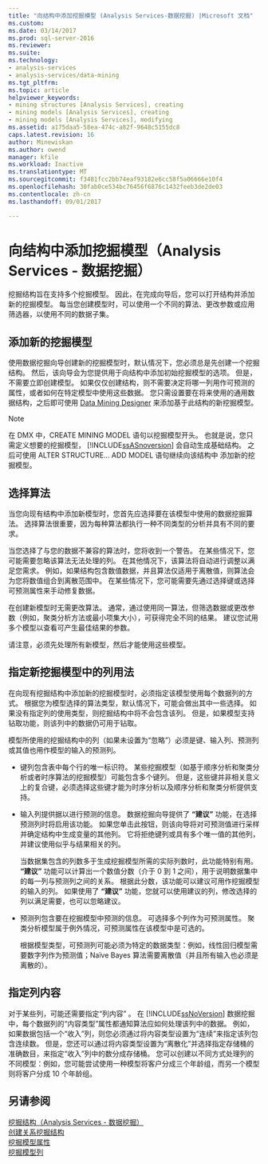 ```yaml
---
title: "向结构中添加挖掘模型 (Analysis Services-数据挖掘) |Microsoft 文档"
ms.custom: 
ms.date: 03/14/2017
ms.prod: sql-server-2016
ms.reviewer: 
ms.suite: 
ms.technology:
- analysis-services
- analysis-services/data-mining
ms.tgt_pltfrm: 
ms.topic: article
helpviewer_keywords:
- mining structures [Analysis Services], creating
- mining models [Analysis Services], creating
- mining models [Analysis Services], modifying
ms.assetid: a175daa5-58ea-474c-a82f-9648c5155dc8
caps.latest.revision: 16
author: Minewiskan
ms.author: owend
manager: kfile
ms.workload: Inactive
ms.translationtype: MT
ms.sourcegitcommit: f3481fcc2bb74eaf93182e6cc58f5a06666e10f4
ms.openlocfilehash: 30fab0ce534bc76456f6876c1432feeb3de2de03
ms.contentlocale: zh-cn
ms.lasthandoff: 09/01/2017

---
```

# <a name="add-mining-models-to-a-structure-analysis-services---data-mining"></a>向结构中添加挖掘模型（Analysis Services - 数据挖掘）
  挖掘结构旨在支持多个挖掘模型。 因此，在完成向导后，您可以打开结构并添加新的挖掘模型。 每当您创建模型时，可以使用一个不同的算法、更改参数或应用筛选器，以使用不同的数据子集。  
  
## <a name="adding-new-mining-models"></a>添加新的挖掘模型  
 使用数据挖掘向导创建新的挖掘模型时，默认情况下，您必须总是先创建一个挖掘结构。 然后，该向导会为您提供用于向结构中添加初始挖掘模型的选项。 但是，不需要立即创建模型。 如果仅仅创建结构，则不需要决定将哪一列用作可预测的属性，或者如何在特定模型中使用这些数据。 您只需设置要在将来使用的通用数据结构，之后即可使用 [Data Mining Designer](../../analysis-services/data-mining/data-mining-designer.md) 来添加基于此结构的新挖掘模型。  
  
> [!NOTE]  
>  在 DMX 中，CREATE MINING MODEL 语句以挖掘模型开头。 也就是说，您只需定义想要的挖掘模型， [!INCLUDE[ssASnoversion](../../includes/ssasnoversion-md.md)] 会自动生成基础结构。 之后可使用 ALTER STRUCTURE… ADD MODEL 语句继续向该结构中 添加新的挖掘模型。  
  
## <a name="choosing-an-algorithm"></a>选择算法  
 当您向现有结构中添加新模型时，您首先应选择要在该模型中使用的数据挖掘算法。 选择算法很重要，因为每种算法都执行一种不同类型的分析并具有不同的要求。  
  
 当您选择了与您的数据不兼容的算法时，您将收到一个警告。 在某些情况下，您可能需要忽略该算法无法处理的列。 在其他情况下，该算法将自动进行调整以满足您需求。 例如，如果结构包含数值数据，并且算法仅适用于离散值，则算法会为您将数值组合到离散范围中。 在某些情况下，您可能需要先通过选择键或选择可预测属性来手动修复数据。  
  
 在创建新模型时无需更改算法。 通常，通过使用同一算法，但筛选数据或更改参数（例如，聚类分析方法或最小项集大小），可获得完全不同的结果。 建议您试用多个模型以查看可产生最佳结果的参数。  
  
 请注意，必须先处理所有新模型，然后才能使用这些模型。  
  
## <a name="specifying-the-usage-of-columns-in-a-new-mining-model"></a>指定新挖掘模型中的列用法  
 在向现有挖掘结构中添加新的挖掘模型时，必须指定该模型使用每个数据列的方式。 根据您为模型选择的算法类型，默认情况下，可能会做出其中一些选择。 如果没有指定列的使用类型，则挖掘结构中将不会包含该列。 但是，如果模型支持钻取功能，则该列中的数据仍可用于钻取。  
  
 模型所使用的挖掘结构中的列（如果未设置为“忽略”）必须是键、输入列、预测列或其值也用作模型的输入的预测列。  
  
-   键列包含表中每个行的唯一标识符。 某些挖掘模型（如基于顺序分析和聚类分析或者时序算法的挖掘模型）可能包含多个键列。 但是，这些键并非相关意义上的复合键，必须选择这些键才能为时序分析以及顺序分析和聚类分析提供支持。  
  
-   输入列提供据以进行预测的信息。 数据挖掘向导提供了 **“建议”** 功能，在选择预测列时将启用该功能。 如果您单击此按钮，则该向导将对可预测值进行采样并确定结构中生成变量的其他列。 它将拒绝键列或具有多个唯一值的其他列，并建议使用似乎与结果相关的列。  
  
     当数据集包含的列数多于生成挖掘模型所需的实际列数时，此功能特别有用。 **“建议”** 功能可以计算出一个数值分数（介于 0 到 1 之间），用于说明数据集中的每一列与预测列之间的关系。 根据此分数，该功能可以建议可用作挖掘模型的输入的列。 如果使用了 **“建议”** 功能，您就可以使用建议的列，修改选择的列以满足需要，也可以忽略建议。  
  
-   预测列包含要在挖掘模型中预测的信息。 可选择多个列作为可预测属性。 聚类分析模型属于例外情况，可预测属性在该模型中是可选的。  
  
     根据模型类型，可预测列可能必须为特定的数据类型：例如，线性回归模型需要数字列作为预测值；Naïve Bayes 算法需要离散值（并且所有输入也必须是离散的）。  
  
## <a name="specifying-column-content"></a>指定列内容  
 对于某些列，可能还需要指定“列内容” 。 在 [!INCLUDE[ssNoVersion](../../includes/ssnoversion-md.md)] 数据挖掘中，每个数据列的“内容类型”属性都通知算法应如何处理该列中的数据。 例如，如果数据包括一个“收入”列，则您必须通过将内容类型设置为“连续”来指定该列包含连续数。 但是，您还可以通过将内容类型设置为“离散化”并选择指定存储桶的准确数目，来指定“收入”列中的数分成存储桶。 您可以创建以不同方式处理列的不同模型：例如，您可能尝试使用一种模型将客户分成三个年龄组，而另一个模型则将客户分成 10 个年龄组。  
  
## <a name="see-also"></a>另请参阅  
 [挖掘结构（Analysis Services - 数据挖掘）](../../analysis-services/data-mining/mining-structures-analysis-services-data-mining.md)   
 [创建关系挖掘结构](../../analysis-services/data-mining/create-a-relational-mining-structure.md)   
 [挖掘模型属性](../../analysis-services/data-mining/mining-model-properties.md)   
 [挖掘模型列](../../analysis-services/data-mining/mining-model-columns.md)  
  
  

